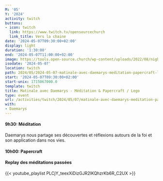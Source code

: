 ```yaml
---
M: '05'
Y: '2024'
activity: twitch
buttons:
- icon: twitch
  link: https://www.twitch.tv/opensourcechurch
  link_title: Vers la chaine
date: '2024-05-07T09:30:00+02:00'
display: light
duration: '1:30:00'
end: '2024-05-07T11:00:00+02:00'
image: https://tools.open-source.church/wp-content/uploads/2022/08/night-sky-osc-noms-de-dieu.jpg
isodate: '2024-05-07'
location: twitch
path: 2024/05/2024-05-07-matinale-avec-daemarys-meditation-papercraft-lego.md
start: '2024-05-07T09:30:00+02:00'
start-unix: 1715067000.0
template: twitch
title: Matinale avec Daemarys - Méditation & Papercraft / Lego
type: event
url: /activities/twitch/2024/05/07/matinale-avec-daemarys-meditation-papercraft-lego
with:
- Daemarys
---
```

#### 9h30: Méditation



Daemarys nous partage ses découvertes et réflexions autours de la foi et son application dans nos vies.

#### 10h00: Papercraft


#### Replay des méditations passées

{{< youtube_playlist PLCjY_teexXiDizGJR2lKQhzrKb6R_C2UX >}}